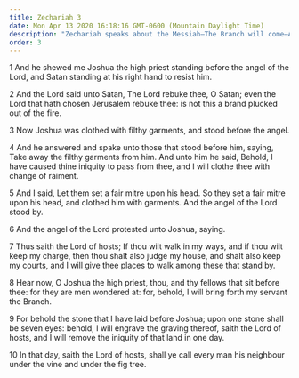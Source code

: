 ```yaml
---
title: Zechariah 3
date: Mon Apr 13 2020 16:18:16 GMT-0600 (Mountain Daylight Time)
description: "Zechariah speaks about the Messiah—The Branch will come—At the Second Coming, iniquity will be removed in one day."
order: 3
---
```


1 And he shewed me Joshua the high priest standing before the angel of the Lord, and Satan standing at his right hand to resist him.

2 And the Lord said unto Satan, The Lord rebuke thee, O Satan; even the Lord that hath chosen Jerusalem rebuke thee: is not this a brand plucked out of the fire.

3 Now Joshua was clothed with filthy garments, and stood before the angel.

4 And he answered and spake unto those that stood before him, saying, Take away the filthy garments from him. And unto him he said, Behold, I have caused thine iniquity to pass from thee, and I will clothe thee with change of raiment.

5 And I said, Let them set a fair mitre upon his head. So they set a fair mitre upon his head, and clothed him with garments. And the angel of the Lord stood by.

6 And the angel of the Lord protested unto Joshua, saying.

7 Thus saith the Lord of hosts; If thou wilt walk in my ways, and if thou wilt keep my charge, then thou shalt also judge my house, and shalt also keep my courts, and I will give thee places to walk among these that stand by.

8 Hear now, O Joshua the high priest, thou, and thy fellows that sit before thee: for they are men wondered at: for, behold, I will bring forth my servant the Branch.

9 For behold the stone that I have laid before Joshua; upon one stone shall be seven eyes: behold, I will engrave the graving thereof, saith the Lord of hosts, and I will remove the iniquity of that land in one day.

10 In that day, saith the Lord of hosts, shall ye call every man his neighbour under the vine and under the fig tree.
